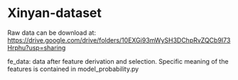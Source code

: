 # Xinyan-dataset

Raw data can be download at:
https://drive.google.com/drive/folders/10EXGi93mWySH3DChpRvZQCb9I73Hrphu?usp=sharing


fe_data: data after feature derivation and selection. Specific meaning of the features is contained in model_probability.py
